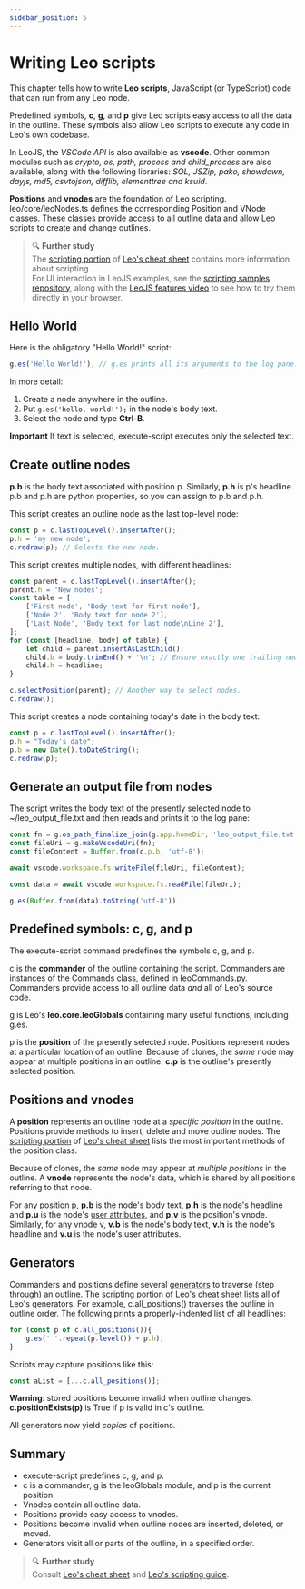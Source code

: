 ```yaml
---
sidebar_position: 5
---
```


# Writing Leo scripts

This chapter tells how to write **Leo scripts**, JavaScript (or TypeScript) code that can run from any Leo node.

Predefined symbols, **c**, **g**, and **p** give Leo scripts easy access to all the data in the outline. These symbols also allow Leo scripts to execute any code in Leo's own codebase.

In LeoJS, the _VSCode API_ is also available as **vscode**. Other common modules such as _crypto, os, path, process and child\_process_ are also available, along with the following libraries: _SQL, JSZip, pako, showdown, dayjs, md5, csvtojson, difflib, elementtree and ksuid_.

**Positions** and **vnodes** are the foundation of Leo scripting. leo/core/leoNodes.ts defines the corresponding Position and VNode classes. These classes provide access to all outline data and allow Leo scripts to create and change outlines.

> 🔍 **Further study**\
> The [scripting portion](../users-guide/cheatsheet.md#scripting) of [Leo's cheat sheet](../users-guide/cheatsheet.md) contains more information about scripting.\
> For UI interaction in LeoJS examples, see the [scripting samples repository](https://github.com/boltex/scripting-samples-leojs), along with the [LeoJS features video](https://www.youtube.com/watch?v=M_mKXSbVGdE) to see how to try them directly in your browser.

## Hello World

Here is the obligatory "Hello World!" script:

```javascript
g.es('Hello World!'); // g.es prints all its arguments to the log pane.
```

In more detail:

1. Create a node anywhere in the outline.
2. Put `g.es('hello, world!');` in the node's body text.
3. Select the node and type **Ctrl-B**.

**Important** If text is selected, execute-script executes only the selected text.

## Create outline nodes

**p.b** is the body text associated with position p. Similarly, **p.h** is p's headline.
p.b and p.h are python properties, so you can assign to p.b and p.h.

This script creates an outline node as the last top-level node:

```javascript
const p = c.lastTopLevel().insertAfter();
p.h = 'my new node';
c.redraw(p); // Selects the new node.
```

This script creates multiple nodes, with different headlines:

```javascript
const parent = c.lastTopLevel().insertAfter();
parent.h = 'New nodes';
const table = [
    ['First node', 'Body text for first node'],
    ['Node 2', 'Body text for node 2'],
    ['Last Node', 'Body text for last node\nLine 2'],
];
for (const [headline, body] of table) {
    let child = parent.insertAsLastChild();
    child.b = body.trimEnd() + '\n'; // Ensure exactly one trailing newline.
    child.h = headline;
}

c.selectPosition(parent); // Another way to select nodes.
c.redraw();
```

This script creates a node containing today's date in the body text:

```javascript
const p = c.lastTopLevel().insertAfter();
p.h = "Today's date";
p.b = new Date().toDateString();
c.redraw(p);
```

## Generate an output file from nodes

The script writes the body text of the presently selected node to ~/leo_output_file.txt and then reads and prints it to the log pane:

```javascript
const fn = g.os_path_finalize_join(g.app.homeDir, 'leo_output_file.txt');
const fileUri = g.makeVscodeUri(fn);
const fileContent = Buffer.from(c.p.b, 'utf-8');

await vscode.workspace.fs.writeFile(fileUri, fileContent);

const data = await vscode.workspace.fs.readFile(fileUri);

g.es(Buffer.from(data).toString('utf-8'))
```

## Predefined symbols: c, g, and p

The execute-script command predefines the symbols c, g, and p.

c is the **commander** of the outline containing the script. Commanders are instances of the Commands class, defined in leoCommands.py. Commanders provide access to all outline data *and* all of Leo's source code.

g is Leo's **leo.core.leoGlobals** containing many useful functions, including g.es.

p is the **position** of the presently selected node. Positions represent nodes at a particular location of an outline. Because of clones, the *same* node may appear at multiple positions in an outline. **c.p** is the outline's presently selected position.

## Positions and vnodes

A **position** represents an outline node at a *specific position* in the outline. Positions provide methods to insert, delete and move outline nodes. The [scripting portion](../users-guide/cheatsheet.md#scripting) of [Leo's cheat sheet](../users-guide/cheatsheet.md) lists the most important methods of the position class.

Because of clones, the *same* node may appear at *multiple positions* in the outline. A **vnode** represents the node's data, which is shared by all positions referring to that node.

For any position p, **p.b** is the node's body text, **p.h** is the node's headline and **p.u** is the node's [user attributes](../users-guide/customizing.md#uas-extensible-attribues-of-nodes), and **p.v** is the position's vnode. Similarly, for any vnode v, **v.b** is the node's body text, **v.h** is the node's headline and **v.u** is the node's user attributes.

## Generators

Commanders and positions define several [generators](https://developer.mozilla.org/en-US/docs/Web/JavaScript/Guide/Iterators_and_generators#generator_functions) to traverse (step through) an outline. The [scripting portion](../users-guide/cheatsheet.md#scripting) of [Leo's cheat sheet](../users-guide/cheatsheet.md) lists all of Leo's generators. For example, c.all_positions() traverses the outline in outline order.  The following prints a properly-indented list of all headlines:

```javascript
for (const p of c.all_positions()){
    g.es(' '.repeat(p.level()) + p.h);
}
```

Scripts may capture positions like this:

```javascript
const aList = [...c.all_positions()];
```
**Warning**: stored positions become invalid when outline changes. **c.positionExists(p)** is True if p is valid in c's outline.

All generators now yield *copies* of positions.

## Summary

- execute-script predefines c, g, and p.
- c is a commander, g is the leoGlobals module, and p is the current position.
- Vnodes contain all outline data.
- Positions provide easy access to vnodes.
- Positions become invalid when outline nodes are inserted, deleted, or moved.
- Generators visit all or parts of the outline, in a specified order.

> 🔍 **Further study**\
> Consult [Leo's cheat sheet](../users-guide/cheatsheet.md) and [Leo's scripting guide](../advanced-topics/scripting-guide.md).
